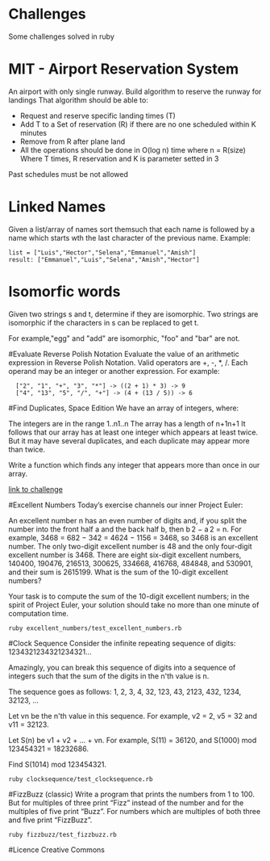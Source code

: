 # Challenges
Some challenges solved in ruby

# MIT - Airport Reservation System
An airport with only single runway. Build algorithm to reserve the runway for landings
That algorithm should be able to:
 - Request and reserve specific landing times (T)
 - Add T to a Set of reservation (R) if there are no one scheduled within K minutes
 - Remove from R after plane land
 - All the operations should be done in O(log n) time where n = R(size) 
Where T times, R reservation and K is parameter setted in 3

Past schedules must be not allowed

# Linked Names
Given a list/array of names sort themsuch that each name is followed by a name which starts
wth the last character of the previous name.
Example:
```
list = ["Luis","Hector","Selena","Emmanuel","Amish"]
result: ["Emmanuel","Luis","Selena","Amish","Hector"]
```

# Isomorfic words
Given two strings s and t, determine if they are isomorphic. Two strings are isomorphic if the characters in s can be replaced to get t.

For example,"egg" and "add" are isomorphic, "foo" and "bar" are not.

#Evaluate Reverse Polish Notation
Evaluate the value of an arithmetic expression in Reverse Polish Notation. Valid operators are +, -, *, /. Each operand may be an integer or another expression. For example:

```
  ["2", "1", "+", "3", "*"] -> ((2 + 1) * 3) -> 9
  ["4", "13", "5", "/", "+"] -> (4 + (13 / 5)) -> 6
```

#Find Duplicates, Space Edition
We have an array of integers, where:

The integers are in the range 1..n1..n
The array has a length of n+1n+1
It follows that our array has at least one integer which appears at least twice. But it may have several duplicates, and each duplicate may appear more than twice.

Write a function which finds any integer that appears more than once in our array.

[link to challenge](https://www.interviewcake.com/question/find-duplicate-optimize-for-space)


#Excellent Numbers
Today’s exercise channels our inner Project Euler:

An excellent number n has an even number of digits and, if you split the number into the front half a and the back half b, then b 2 − a 2 = n. For example, 3468 = 682 − 342 = 4624 − 1156 = 3468, so 3468 is an excellent number. The only two-digit excellent number is 48 and the only four-digit excellent number is 3468. There are eight six-digit excellent numbers, 140400, 190476, 216513, 300625, 334668, 416768, 484848, and 530901, and their sum is 2615199. What is the sum of the 10-digit excellent numbers?

Your task is to compute the sum of the 10-digit excellent numbers; in the spirit of Project Euler, your solution should take no more than one minute of computation time. 

```
ruby excellent_numbers/test_excellent_numbers.rb
```

#Clock Sequence
Consider the infinite repeating sequence of digits:
1234321234321234321...

Amazingly, you can break this sequence of digits into a sequence of integers such that the sum of the digits in the n'th value is n.

The sequence goes as follows:
1, 2, 3, 4, 32, 123, 43, 2123, 432, 1234, 32123, ...

Let vn be the n'th value in this sequence. For example, v2 = 2, v5 = 32 and v11 = 32123.

Let S(n) be v1 + v2 + ... + vn. For example, S(11) = 36120, and S(1000) mod 123454321 = 18232686.

Find S(1014) mod 123454321.

```
ruby clocksequence/test_clocksequence.rb
```

#FizzBuzz (classic)
Write a program that prints the numbers from 1 to 100. But for multiples of three print “Fizz” instead of the number and for the multiples of five print “Buzz”. For numbers which are multiples of both three and five print “FizzBuzz”.

```
ruby fizzbuzz/test_fizzbuzz.rb
```

#Licence
Creative Commons
